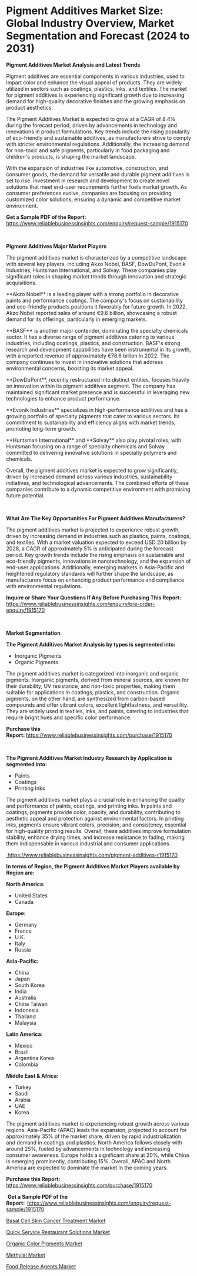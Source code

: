 <p><h1>Pigment Additives Market Size: Global Industry Overview, Market Segmentation and Forecast (2024 to 2031)</h1></p><p><strong>Pigment Additives Market Analysis and Latest Trends</strong></p>
<p><p>Pigment additives are essential components in various industries, used to impart color and enhance the visual appeal of products. They are widely utilized in sectors such as coatings, plastics, inks, and textiles. The market for pigment additives is experiencing significant growth due to increasing demand for high-quality decorative finishes and the growing emphasis on product aesthetics.</p><p>The Pigment Additives Market is expected to grow at a CAGR of 8.4% during the forecast period, driven by advancements in technology and innovations in product formulations. Key trends include the rising popularity of eco-friendly and sustainable additives, as manufacturers strive to comply with stricter environmental regulations. Additionally, the increasing demand for non-toxic and safe pigments, particularly in food packaging and children's products, is shaping the market landscape.</p><p>With the expansion of industries like automotive, construction, and consumer goods, the demand for versatile and durable pigment additives is set to rise. Investment in research and development to create novel solutions that meet end-user requirements further fuels market growth. As consumer preferences evolve, companies are focusing on providing customized color solutions, ensuring a dynamic and competitive market environment.</p></p>
<p><strong>Get a Sample PDF of the Report:&nbsp;</strong> <a href="https://www.reliablebusinessinsights.com/enquiry/request-sample/1915170?utm_campaign=63&utm_medium=2&utm_source=Github&utm_content=ia&utm_term=13112024&utm_id=pigment-additives">https://www.reliablebusinessinsights.com/enquiry/request-sample/1915170</a></p>
<p>&nbsp;</p>
<p><strong>Pigment Additives Major Market Players</strong></p>
<p><p>The pigment additives market is characterized by a competitive landscape with several key players, including Akzo Nobel, BASF, DowDuPont, Evonik Industries, Huntsman International, and Solvay. These companies play significant roles in shaping market trends through innovation and strategic acquisitions.</p><p>**Akzo Nobel** is a leading player with a strong portfolio in decorative paints and performance coatings. The company's focus on sustainability and eco-friendly products positions it favorably for future growth. In 2022, Akzo Nobel reported sales of around €9.6 billion, showcasing a robust demand for its offerings, particularly in emerging markets.</p><p>**BASF** is another major contender, dominating the specialty chemicals sector. It has a diverse range of pigment additives catering to various industries, including coatings, plastics, and construction. BASF's strong research and development capabilities have been instrumental in its growth, with a reported revenue of approximately €78.6 billion in 2022. The company continues to invest in innovative solutions that address environmental concerns, boosting its market appeal.</p><p>**DowDuPont**, recently restructured into distinct entities, focuses heavily on innovation within its pigment additives segment. The company has maintained significant market presence and is successful in leveraging new technologies to enhance product performance. </p><p>**Evonik Industries** specializes in high-performance additives and has a growing portfolio of specialty pigments that cater to various sectors. Its commitment to sustainability and efficiency aligns with market trends, promoting long-term growth.</p><p>**Huntsman International** and **Solvay** also play pivotal roles, with Huntsman focusing on a range of specialty chemicals and Solvay committed to delivering innovative solutions in specialty polymers and chemicals.</p><p>Overall, the pigment additives market is expected to grow significantly, driven by increased demand across various industries, sustainability initiatives, and technological advancements. The combined efforts of these companies contribute to a dynamic competitive environment with promising future potential.</p></p>
<p>&nbsp;</p>
<p><strong>What Are The Key Opportunities For Pigment Additives Manufacturers?</strong></p>
<p><p>The pigment additives market is projected to experience robust growth, driven by increasing demand in industries such as plastics, paints, coatings, and textiles. With a market valuation expected to exceed USD 20 billion by 2028, a CAGR of approximately 5% is anticipated during the forecast period. Key growth trends include the rising emphasis on sustainable and eco-friendly pigments, innovations in nanotechnology, and the expansion of end-user applications. Additionally, emerging markets in Asia-Pacific and heightened regulatory standards will further shape the landscape, as manufacturers focus on enhancing product performance and compliance with environmental regulations.</p></p>
<p><strong>Inquire or Share Your Questions If Any Before Purchasing This Report:</strong> <a href="https://www.reliablebusinessinsights.com/enquiry/pre-order-enquiry/1915170?utm_campaign=63&utm_medium=2&utm_source=Github&utm_content=ia&utm_term=13112024&utm_id=pigment-additives">https://www.reliablebusinessinsights.com/enquiry/pre-order-enquiry/1915170</a></p>
<p>&nbsp;</p>
<p><strong>Market Segmentation</strong></p>
<p><strong>The Pigment Additives Market Analysis by types is segmented into:</strong></p>
<p><ul><li>Inorganic Pigments</li><li>Organic Pigments</li></ul></p>
<p><p>The pigment additives market is categorized into inorganic and organic pigments. Inorganic pigments, derived from mineral sources, are known for their durability, UV resistance, and non-toxic properties, making them suitable for applications in coatings, plastics, and construction. Organic pigments, on the other hand, are synthesized from carbon-based compounds and offer vibrant colors, excellent lightfastness, and versatility. They are widely used in textiles, inks, and paints, catering to industries that require bright hues and specific color performance.</p></p>
<p><strong>Purchase this Report:&nbsp;</strong><a href="https://www.reliablebusinessinsights.com/purchase/1915170?utm_campaign=63&utm_medium=2&utm_source=Github&utm_content=ia&utm_term=13112024&utm_id=pigment-additives">https://www.reliablebusinessinsights.com/purchase/1915170</a></p>
<p>&nbsp;</p>
<p><strong>The Pigment Additives Market Industry Research by Application is segmented into:</strong></p>
<p><ul><li>Paints</li><li>Coatings</li><li>Printing Inks</li></ul></p>
<p><p>The pigment additives market plays a crucial role in enhancing the quality and performance of paints, coatings, and printing inks. In paints and coatings, pigments provide color, opacity, and durability, contributing to aesthetic appeal and protection against environmental factors. In printing inks, pigments ensure vibrant colors, precision, and consistency, essential for high-quality printing results. Overall, these additives improve formulation stability, enhance drying times, and increase resistance to fading, making them indispensable in various industrial and consumer applications.</p></p>
<p><a href="https://www.reliablebusinessinsights.com/pigment-additives-r1915170?utm_campaign=63&utm_medium=2&utm_source=Github&utm_content=ia&utm_term=13112024&utm_id=pigment-additives">&nbsp;https://www.reliablebusinessinsights.com/pigment-additives-r1915170</a></p>
<p><strong>In terms of Region, the Pigment Additives Market Players available by Region are:</strong></p>
<p>
    <p> <strong> North America: </strong>
        <ul>
            <li>United States</li>
            <li>Canada</li>
        </ul>
        </p> 
    <p> <strong> Europe: </strong>
        <ul>
            <li>Germany</li>
            <li>France</li>
            <li>U.K.</li>
            <li>Italy</li>
            <li>Russia</li>
        </ul>
        </p> 
    <p> <strong> Asia-Pacific: </strong>
        <ul>
            <li>China</li>
            <li>Japan</li>
            <li>South Korea</li>
            <li>India</li>
            <li>Australia</li>
            <li>China Taiwan</li>
            <li>Indonesia</li>
            <li>Thailand</li>
            <li>Malaysia</li>
        </ul>
        </p> 
    <p> <strong> Latin America: </strong>
        <ul>
            <li>Mexico</li>
            <li>Brazil</li>
            <li>Argentina Korea</li>
            <li>Colombia</li>
        </ul>
        </p> 
    <p> <strong> Middle East & Africa: </strong>
        <ul>
            <li>Turkey</li>
            <li>Saudi</li>
            <li>Arabia</li>
            <li>UAE</li>
            <li>Korea</li>
        </ul>
    </p>
    </p>
<p><p>The pigment additives market is experiencing robust growth across various regions. Asia-Pacific (APAC) leads the expansion, projected to account for approximately 35% of the market share, driven by rapid industrialization and demand in coatings and plastics. North America follows closely with around 25%, fueled by advancements in technology and increasing consumer awareness. Europe holds a significant share at 20%, while China is emerging prominently, contributing 15%. Overall, APAC and North America are expected to dominate the market in the coming years.</p></p>
<p><strong>Purchase this Report: </strong><a href="https://www.reliablebusinessinsights.com/purchase/1915170?utm_campaign=63&utm_medium=2&utm_source=Github&utm_content=ia&utm_term=13112024&utm_id=pigment-additives">https://www.reliablebusinessinsights.com/purchase/1915170</a></p>
<p>&nbsp;<strong>Get a Sample PDF of the Report:&nbsp;&nbsp;</strong><a href="https://www.reliablebusinessinsights.com/enquiry/request-sample/1915170?utm_campaign=63&utm_medium=2&utm_source=Github&utm_content=ia&utm_term=13112024&utm_id=pigment-additives">https://www.reliablebusinessinsights.com/enquiry/request-sample/1915170</a></p>
<p><strong></strong></p>
<p><p><a href="https://issuu.com/reportprime-2/docs/basal-cell-skin-cancer-treatment-ma_457b57a5c6d3d5?utm_campaign=63&utm_medium=2&utm_source=Github&utm_content=ia&utm_term=13112024&utm_id=pigment-additives">Basal Cell Skin Cancer Treatment Market</a></p><p><a href="https://issuu.com/reportprime-2/docs/quick-service-restaurant-solutions-_27506a6692448d?utm_campaign=63&utm_medium=2&utm_source=Github&utm_content=ia&utm_term=13112024&utm_id=pigment-additives">Quick Service Restaurant Solutions Market</a></p><p><a href="https://github.com/mosmentrcqn/Market-Research-Report-List-1/blob/main/organic-color-pigments-market.md?utm_campaign=63&utm_medium=2&utm_source=Github&utm_content=ia&utm_term=13112024&utm_id=pigment-additives">Organic Color Pigments Market</a></p><p><a href="https://www.linkedin.com/pulse/global-methylal-72-cagr-forecast-2024-2031-reaqmarket-pb0ue?utm_campaign=63&utm_medium=2&utm_source=Github&utm_content=ia&utm_term=13112024&utm_id=pigment-additives">Methylal Market</a></p><p><a href="https://github.com/JubayerMia832/Market-Research-Report-List-1/blob/main/food-release-agents-market.md?utm_campaign=63&utm_medium=2&utm_source=Github&utm_content=ia&utm_term=13112024&utm_id=pigment-additives">Food Release Agents Market</a></p></p>